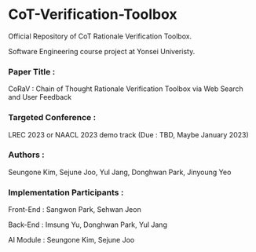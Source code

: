 # CoT-Verification-Toolbox
Official Repository of CoT Rationale Verification Toolbox.

Software Engineering course project at Yonsei Univeristy.

### Paper Title :
CoRaV : Chain of Thought Rationale Verification Toolbox via Web Search and User Feedback

### Targeted Conference :
LREC 2023 or NAACL 2023 demo track (Due : TBD, Maybe January 2023)

### Authors :
Seungone Kim, Sejune Joo, Yul Jang, Donghwan Park, Jinyoung Yeo

### Implementation Participants :
Front-End : Sangwon Park, Sehwan Jeon

Back-End : Imsung Yu, Donghwan Park, Yul Jang

AI Module : Seungone Kim, Sejune Joo

